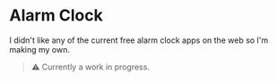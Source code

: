 # Alarm Clock

I didn't like any of the current free alarm clock apps on the web so I'm making my own.

> ⚠️ Currently a work in progress.
